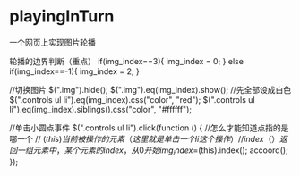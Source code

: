 # playingInTurn
一个网页上实现图片轮播


轮播的边界判断（重点）
 if(img_index==3){
                img_index = 0;
            }
            else if(img_index==-1){
                img_index = 2;
            }
            
//切换图片
            $(".img").hide();
            $(".img").eq(img_index).show();
            //先全部设成白色
            $(".controls ul li").eq(img_index).css("color", "red");
            $(".controls ul li").eq(img_index).siblings().css("color", "#ffffff");
            
            
//单击小圆点事件
        $(".controls ul li").click(function () {
            //怎么才能知道点指的是哪一个
            // $(this) 当前被操作的元素（这里就是单击一个li这个操作）
            //index（）返回一组元素中，某个元素的index，从0开始
            img_index =$(this).index();
            accoord();
        });
        


